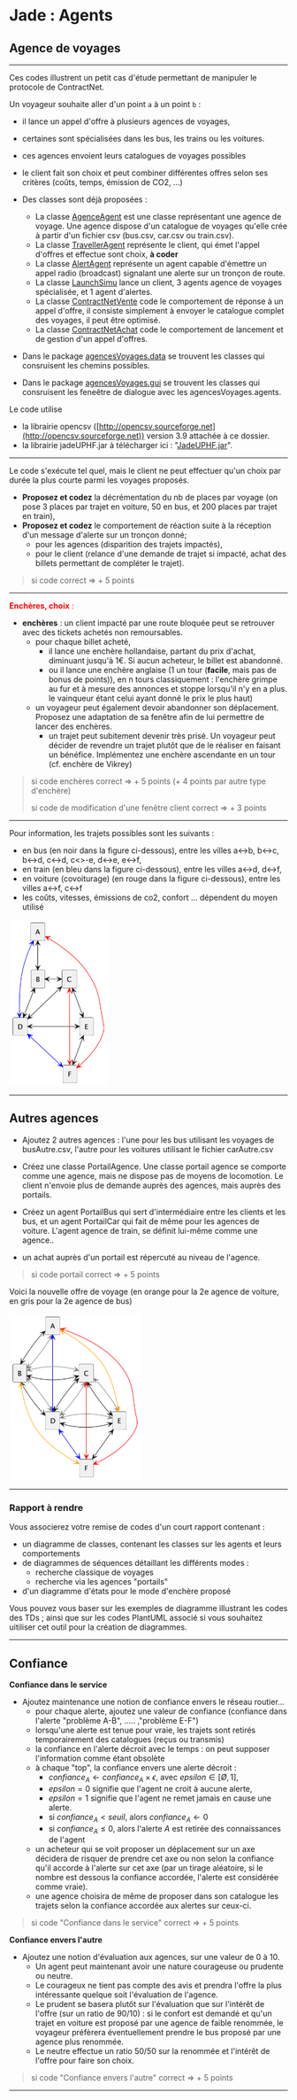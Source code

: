 # Jade : Agents

## Agence de voyages

---

Ces codes illustrent un petit cas d'étude permettant de manipuler le protocole de ContractNet.

Un voyageur souhaite aller d'un point `a` à un point `b` :

- il lance un appel d'offre à plusieurs agences de voyages,
- certaines sont spécialisées dans les bus, les trains ou les voitures.
- ces agences envoient leurs catalogues de voyages possibles
- le client fait son choix et peut combiner différentes offres selon ses critères (coûts, temps, émission de CO2, ...)


- Des classes sont déjà proposées :
    - La classe [AgenceAgent](https://github.com/EmmanuelADAM/jade/blob/master/agentsVoyage/agents/AgenceAgent.java) est
      une classe représentant une agence de voyage. Une agence dispose d'un catalogue de voyages qu'elle crée à partir
      d'un fichier csv (bus.csv, car.csv ou train.csv).
    - La
      classe [TravellerAgent](https://github.com/EmmanuelADAM/jade/blob/master/agentsVoyage/agents/TravellerAgent.java)
      représente le client, qui émet l'appel d'offres et effectue sont choix, **à coder**
    - La classe [AlertAgent](https://github.com/EmmanuelADAM/jade/blob/master/agentsVoyage/agents/AlertAgent.java)
      représente un agent capable d'émettre un appel radio (broadcast) signalant une alerte sur un tronçon de route.
    - La classe [LaunchSimu](https://github.com/EmmanuelADAM/jade/blob/master/agentsVoyage/launch/LaunchSimu.java) lance
      un client, 3 agents agence de voyages spécialisée, et 1 agent d'alertes.
    - La
      classe [ContractNetVente](https://github.com/EmmanuelADAM/jade/blob/master/agentsVoyage/comportements/ContractNetVente.java)
      code le comportement de réponse à un appel d'offre, il consiste simplement à envoyer le catalogue complet des
      voyages, il peut être optimisé.
    - La
      classe [ContractNetAchat](https://github.com/EmmanuelADAM/jade/blob/master/agentsVoyage/comportements/ContractNetAchat.java)
      code le comportement de lancement et de gestion d'un appel d'offres.

- Dans le package [agencesVoyages.data](https://github.com/EmmanuelADAM/jade/tree/master/agentsVoyage/data) se trouvent
  les classes qui consruisent les chemins possibles.
- Dans le package [agencesVoyages.gui](https://github.com/EmmanuelADAM/jade/tree/master/agentsVoyage/gui) se trouvent
  les classes qui consruisent les feneêtre de dialogue avec les agencesVoyages.agents.

Le code utilise

- la librairie opencsv ([http://opencsv.sourceforge.net](http://opencsv.sourceforge.net)) version 3.9 attachée à ce
  dossier.
- la librairie jadeUPHF.jar à télécharger ici :  "[JadeUPHF.jar](https://github.com/EmmanuelADAM/JadeUPHF/blob/master/JadeUPHF.jar)".

-----
Le code s'exécute tel quel, mais le client ne peut effectuer qu'un choix par durée la plus courte parmi les voyages
proposés.

- **Proposez et codez** la décrémentation du nb de places par voyage (on pose 3 places par trajet en voiture, 50 en bus,
  et 200 places par trajet en train),
- **Proposez et codez** le comportement de réaction suite à la réception d'un message d'alerte sur un tronçon donné;
    - pour les agences (disparition des trajets impactés),
    - pour le client (relance d'une demande de trajet si impacté, achat des billets permettant de compléter le trajet).

> si code correct => + 5 points

-----

<span style='color:red'>**Enchères, choix** : </span>

- **enchères** : un client impacté par une route bloquée peut se retrouver avec des tickets achetés non remoursables.
    - pour chaque billet acheté,
        - il lance une enchère hollandaise, partant du prix d'achat, diminuant jusqu'à 1€. Si aucun acheteur, le billet
          est abandonné.
        - ou il lance une enchère anglaise (1 un tour (**facile**, mais pas de bonus de points)), en n tours
          classiquement : l'enchère grimpe au fur et à mesure des annonces et stoppe lorsqu'il n'y en a plus. le
          vainqueur étant celui ayant donné le prix le plus haut)
    - un voyageur peut également devoir abandonner son déplacement. Proposez une adaptation de sa fenêtre afin de lui
      permettre de lancer des enchères.
        - un trajet peut subitement devenir très prisé. Un voyageur peut décider de revendre un trajet plutôt que de le
          réaliser en faisant un bénéfice. Implémentez une enchère ascendante en un tour (cf. enchère de Vikrey)

> si code enchères correct => + 5 points (+ 4 points par autre type d'enchère)
>
> si code de modification d'une fenêtre client correct => + 3 points

---

Pour information, les trajets possibles sont les suivants :

- en bus (en noir dans la figure ci-dessous), entre les villes a<->b, b<->c, b<->d, c<->d, c<>-e, d<->e, e<->f,
- en train (en bleu dans la figure ci-dessous), entre les villes a<->d, d<->f,
- en voiture (covoiturage) (en rouge dans la figure ci-dessous), entre les villes a<->f, c<->f
- les coûts, vitesses, émissions de co2, confort ... dépendent du moyen utilisé


<!-- note, pour plantUml, ci-dessous retirer les espaces entre des tirets -- et le signe > 
```
@startuml trajetsV1
hide empty description
rectangle A
rectangle B
rectangle C
rectangle D
rectangle E
rectangle F
A <-- > B
A <-[#blue]> D
B <-> C
B <-> D
C <-- > D
C <-> E
D <-> E
D <-[#blue]> F
A <-[#red]> F 
C <-[#red]> F 
E <-- > F


@enduml 
```

-->

<img src="trajetsV1.png" alt="reseau v2" height="300"/>



---

## Autres agences

- Ajoutez 2 autres agences : l'une pour les bus utilisant les voyages de busAutre.csv, l'autre pour les voitures
  utilisant le fichier carAutre.csv
- Créez une classe PortailAgence. Une classe portail agence se comporte comme une agence, mais ne dispose pas de moyens
  de locomotion. Le client n'envoie plus de demande auprès des agences, mais auprès des portails.
- Créez un agent PortailBus qui sert d'intermédiaire entre les clients et les bus, et un agent PortailCar qui fait de
  même pour les agences de voiture. L'agent agence de train, se définit lui-même comme une agence..

- un achat auprès d'un portail est répercuté au niveau de l'agence.

> si code portail correct => + 5 points

Voici la nouvelle offre de voyage (en orange pour la 2e agence de voiture, en gris pour la 2e agence de bus)

<!-- note, pour plantUml, ci-dessous retirer les espaces entre deux tirets -- et le signe > 
```
@startuml trajetsV2
hide empty description
rectangle A
rectangle B
rectangle C
rectangle D
rectangle E
rectangle F
A <-- > B
A <--[#grey]> B
A <-[#blue]> D
B <-> C
B <-[#grey]> C
B <-> D
B <-[#grey]> D
C <-- > D
C <--[#grey]> D
C <-> E
C <-[#grey]> E
D <-> E
D <-[#grey]> E
D <-[#blue]> F
A <-[#red]> F
C <-[#red]> F
E <-- > F
B <--[#orange]> F
A <--[#orange]> E


@enduml
```

-->

<img src="trajetsV2.png" alt="reseau v2" height="300"/>


---
### Rapport à rendre

Vous associerez votre remise de codes d'un court rapport contenant :
- un diagramme de classes, contenant les classes sur les agents et leurs comportements
- de diagrammes de séquences détaillant les différents modes :
    - recherche classique de voyages
    - recherche via les agences "portails"
- d'un diagramme d'états pour le mode d'enchère proposé

Vous pouvez vous baser sur les exemples de diagramme illustrant les codes des TDs ; ainsi que sur les codes 
PlantUML associé si vous souhaitez uitiliser cet outil pour la création de diagrammes.


---

## Confiance

**Confiance dans le service**

- Ajoutez maintenance une notion de confiance envers le réseau routier...
    - pour chaque alerte, ajoutez une valeur de confiance (confiance dans l'alerte "problème A-B", ..... ,"problème E-F")
    - lorsqu'une alerte est tenue pour vraie, les trajets sont retirés temporairement des catalogues (reçus ou transmis)
    - la confiance en l'alerte décroit avec le temps : on peut supposer l'information comme étant obsolète
    - à chaque "top", la confiance envers une alerte décroit : 
      - $confiance_A \gets confiance_A \times \epsilon$, avec $epsilon \in [Ø,1]$,
      - $epsilon = 0$ signifie que l'agent ne croit à aucune alerte,
      - $epsilon = 1$ signifie que l'agent ne remet jamais en cause une alerte.
      - si $confiance_A < seuil$, alors $confiance_A \gets 0$
      - si $confiance_A \leq 0$, alors l'alerte $A$ est retirée des connaissances de l'agent
    - un acheteur qui se voit proposer un déplacement sur un axe décidera de risquer de prendre cet axe ou non selon la
      confiance qu'il accorde à l'alerte sur cet axe (par un tirage aléatoire, si le nombre est dessous la confiance 
      accordée, l'alerte est considérée comme vraie).
    - une agence choisira de même de proposer dans son catalogue les trajets selon la confiance accordée aux alertes 
      sur ceux-ci.

> si code "Confiance dans le service" correct => + 5 points

**Confiance envers l'autre**

- Ajoutez une notion d'évaluation aux agences, sur une valeur de 0 à 10.
    - Un agent peut maintenant avoir une nature courageuse ou prudente ou neutre.
    - Le courageux ne tient pas compte des avis et prendra l'offre la plus intéressante quelque soit l'évaluation de
      l'agence.
    - Le prudent se basera plutôt sur l'évaluation que sur l'intérêt de l'offre (sur un ratio de 90/10) : si le confort
      est demandé et qu'un trajet en voiture est proposé par une agence de faible renommée, le voyageur préfèrera
      éventuellement prendre le bus proposé par une agence plus renommée.
    - Le neutre effectue un ratio 50/50 sur la renommée et l'intérêt de l'offre pour faire son choix.

> si code "Confiance envers l'autre" correct => + 5 points

---

